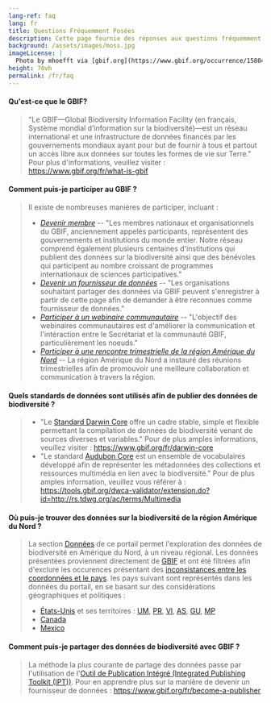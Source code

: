 ```yaml
---
lang-ref: faq
lang: fr
title: Questions Fréquemment Posées
description: Cette page fournie des réponses aux questions fréquemment posées à propos des standards de données de biodiversité, du partage des données, ainsi que sur la manière d'accéder aux données de biodiversité sur l'Amérique du Nord.
background: /assets/images/moss.jpg
imageLicense: |
  Photo by mhoefft via [gbif.org](https://www.gbif.org/occurrence/1580487687)
height: 70vh
permalink: /fr/faq
---
```


#### Qu'est-ce que le GBIF?
> "Le GBIF—Global Biodiversity Information Facility (en français, Système mondial d’information sur la biodiversité)—est un réseau international et une infrastructure de données financés par les gouvernements mondiaux ayant pour but de fournir à tous et partout un accès libre aux données sur toutes les formes de vie sur Terre." Pour plus d'informations, veuillez visiter : <https://www.gbif.org/fr/what-is-gbif>

#### Comment puis-je participer au GBIF ?
> Il existe de nombreuses manières de participer, incluant :
> * *[Devenir membre](https://www.gbif.org/fr/become-member)* -- "Les membres nationaux et organisationnels du GBIF, anciennement appelés participants, représentent des gouvernements et institutions du monde entier. Notre réseau comprend également plusieurs centaines d'institutions qui publient des données sur la biodiversité ainsi que des bénévoles qui participent au nombre croissant de programmes internationaux de sciences participatives."
> * *[Devenir un fournisseur de données](https://www.gbif.org/fr/become-a-publisher)* -- "Les organisations souhaitant partager des données via GBIF peuvent s'enregistrer à partir de cette page afin de demander à être reconnues comme fournisseur de données."
> * *[Participer à un webinaire communautaire](https://www.gbif.org/fr/webinars)* -- "L'objectif des webinaires communautaires est d'améliorer la communication et l'intéraction entre le Secrétariat et la communauté GBIF, particulièrement les noeuds."
> * *[Participer à une rencontre trimestrielle de la région Amérique du Nord](/fr/news)* -- La région Amérique du Nord a instauré des réunions trimestrielles afin de promouvoir une meilleure collaboration et communication à travers la région.

#### Quels standards de données sont utilisés afin de publier des données de biodiversité ?
> * "Le [Standard Darwin Core](https://dwc.tdwg.org/) offre un cadre stable, simple et flexible permettant la compilation de données de biodiversité venant de sources diverses et variables." Pour de plus amples informations, veuillez visiter : <https://www.gbif.org/fr/darwin-core>
> * "Le standard [Audubon Core](http://rs.tdwg.org/ac/) est un ensemble de vocabulaires développé afin de représenter les métadonnées des collections et ressources multimédia en lien avec la biodiversité." Pour de plus amples information, veuillez vous référer à : <https://tools.gbif.org/dwca-validator/extension.do?id=http://rs.tdwg.org/ac/terms/Multimedia>

#### Où puis-je trouver des données sur la biodiversité de la région Amérique du Nord ?
> La section [Données](/fr/data) de ce portail permet l'exploration des données de biodiversité en Amérique du Nord, à un niveau régional. Les données présentées proviennent directement de [GBIF](https://gbif.org/fr) et ont été filtrées afin d'exclure les occurences présentant des [inconsistances entre les coordonnées et le pays](https://data-blog.gbif.org/post/issues-and-flags/). les pays suivant sont représentés dans les données du portail, en se basant sur des considérations géographiques et politiques :
> * [États-Unis](https://www.gbif.org/fr/country/US/summary) et ses territoires : [UM](https://www.gbif.org/fr/country/UM/summary), [PR](https://www.gbif.org/fr/country/PR/summary), [VI](https://www.gbif.org/fr/country/VI/summary), [AS](https://www.gbif.org/fr/country/AS/summary), [GU](https://www.gbif.org/fr/country/GU/summary), [MP](https://www.gbif.org/fr/country/MP/summary)
> * [Canada](https://www.gbif.org/fr/country/CA/summary)
> * [Mexico](https://www.gbif.org/fr/country/MX/summary)

#### Comment puis-je partager des données de biodiversité avec GBIF ?
> La méthode la plus courante de partage des données passe par l'utilisation de l'[Outil de Publication Intégré (Integrated Publishing Toolkit (IPT))](https://www.gbif.org/fr/ipt). Pour en apprendre plus sur la manière de devenir un fournisseur de données : <https://www.gbif.org/fr/become-a-publisher>

